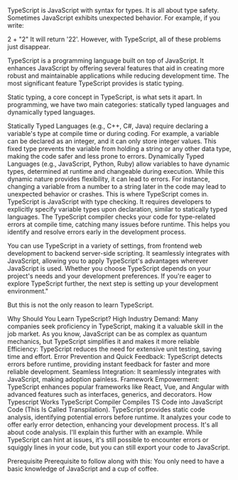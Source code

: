 TypeScript is JavaScript with syntax for types. It is all about type safety. Sometimes JavaScript exhibits unexpected behavior. For example, if you write:

2 + "2"
It will return '22'. However, with TypeScript, all of these problems just disappear.

TypeScript is a programming language built on top of JavaScript. It enhances JavaScript by offering several features that aid in creating more robust and maintainable applications while reducing development time. The most significant feature TypeScript provides is static typing.

Static typing, a core concept in TypeScript, is what sets it apart. In programming, we have two main categories: statically typed languages and dynamically typed languages.

Statically Typed Languages (e.g., C++, C#, Java) require declaring a variable's type at compile time or during coding. For example, a variable can be declared as an integer, and it can only store integer values. This fixed type prevents the variable from holding a string or any other data type, making the code safer and less prone to errors.
Dynamically Typed Languages (e.g., JavaScript, Python, Ruby) allow variables to have dynamic types, determined at runtime and changeable during execution. While this dynamic nature provides flexibility, it can lead to errors. For instance, changing a variable from a number to a string later in the code may lead to unexpected behavior or crashes.
This is where TypeScript comes in. TypeScript is JavaScript with type checking. It requires developers to explicitly specify variable types upon declaration, similar to statically typed languages. The TypeScript compiler checks your code for type-related errors at compile time, catching many issues before runtime. This helps you identify and resolve errors early in the development process.

You can use TypeScript in a variety of settings, from frontend web development to backend server-side scripting. It seamlessly integrates with JavaScript, allowing you to apply TypeScript's advantages wherever JavaScript is used. Whether you choose TypeScript depends on your project's needs and your development preferences. If you're eager to explore TypeScript further, the next step is setting up your development environment."

But this is not the only reason to learn TypeScript.

Why Should You Learn TypeScript?
High Industry Demand: Many companies seek proficiency in TypeScript, making it a valuable skill in the job market.
As you know, JavaScript can be as complex as quantum mechanics, but TypeScript simplifies it and makes it more reliable
Efficiency: TypeScript reduces the need for extensive unit testing, saving time and effort.
Error Prevention and Quick Feedback: TypeScript detects errors before runtime, providing instant feedback for faster and more reliable development.
Seamless Integration: It seamlessly integrates with JavaScript, making adoption painless.
Framework Empowerment: TypeScript enhances popular frameworks like React, Vue, and Angular with advanced features such as interfaces, generics, and decorators.
How Typescript Works
TypeScript Compiler Compiles TS Code into JavaScript Code (This Is Called Transpilation).
TypeScript provides static code analysis, identifying potential errors before runtime. It analyzes your code to offer early error detection, enhancing your development process. It's all about code analysis.
I'll explain this further with an example. While TypeScript can hint at issues, it's still possible to encounter errors or squiggly lines in your code, but you can still export your code to JavaScript.

Prerequisite
Prerequisite to follow along with this: You only need to have a basic knowledge of JavaScript and a cup of coffee.
